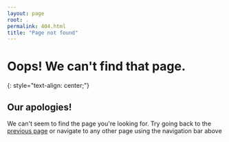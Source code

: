 ```yaml
---
layout: page
root: .
permalink: 404.html
title: "Page not found"
---
```


# Oops! We can't find that page.
{: style="text-align: center;"}

## Our apologies!

We can't seem to find the page you're looking for.
Try going back to the <a href="javascript:history.back()">previous page</a> or navigate to any other page using the navigation bar above

